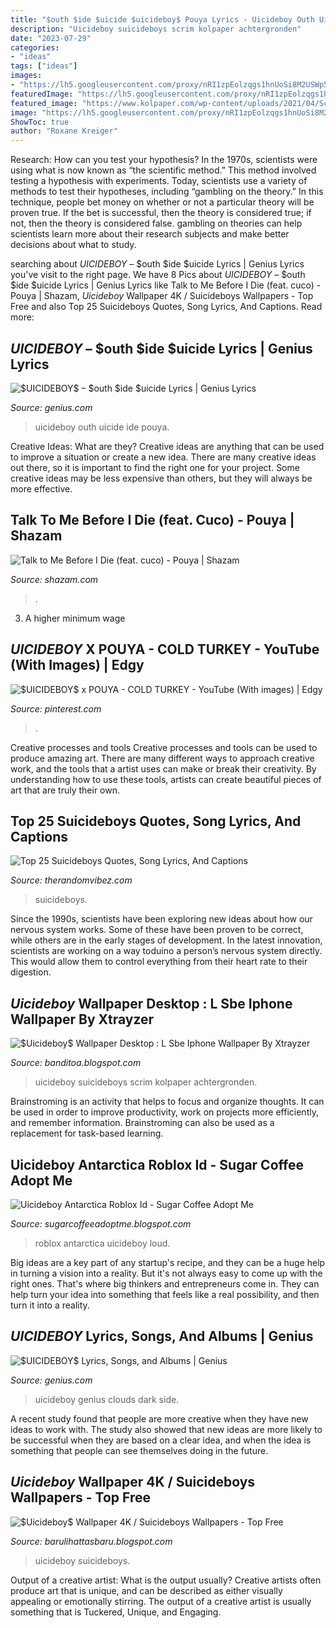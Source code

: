 ```yaml
---
title: "$outh $ide $uicide $uicideboy$ Pouya Lyrics - Uicideboy Outh Uicide Ide Pouya"
description: "Uicideboy suicideboys scrim kolpaper achtergronden"
date: "2023-07-29"
categories:
- "ideas"
tags: ["ideas"]
images:
- "https://lh5.googleusercontent.com/proxy/nRI1zpEolzqgs1hnUoSi8M2USWp58Zm-_dF7GYZM_-KpqkR87vX5om9dIw8C5zysAV349-COHpt3OJ_uwqbCMg=w1200-h630-p-k-no-nu"
featuredImage: "https://lh5.googleusercontent.com/proxy/nRI1zpEolzqgs1hnUoSi8M2USWp58Zm-_dF7GYZM_-KpqkR87vX5om9dIw8C5zysAV349-COHpt3OJ_uwqbCMg=w1200-h630-p-k-no-nu"
featured_image: "https://www.kolpaper.com/wp-content/uploads/2021/04/Scrim-Suicide-Boys-Wallpaper-3.jpg"
image: "https://lh5.googleusercontent.com/proxy/nRI1zpEolzqgs1hnUoSi8M2USWp58Zm-_dF7GYZM_-KpqkR87vX5om9dIw8C5zysAV349-COHpt3OJ_uwqbCMg=w1200-h630-p-k-no-nu"
ShowToc: true
author: "Roxane Kreiger"
---
```



Research: How can you test your hypothesis?
In the 1970s, scientists were using what is now known as “the scientific method.” This method involved testing a hypothesis with experiments. Today, scientists use a variety of methods to test their hypotheses, including “gambling on the theory.” In this technique, people bet money on whether or not a particular theory will be proven true. If the bet is successful, then the theory is considered true; if not, then the theory is considered false. gambling on theories can help scientists learn more about their research subjects and make better decisions about what to study.

	

		
searching about $UICIDEBOY$ – $outh $ide $uicide Lyrics | Genius Lyrics you've visit to the right page. We have 8 Pics about $UICIDEBOY$ – $outh $ide $uicide Lyrics | Genius Lyrics like Talk to Me Before I Die (feat. cuco) - Pouya | Shazam, $Uicideboy$ Wallpaper 4K / Suicideboys Wallpapers - Top Free and also Top 25 Suicideboys Quotes, Song Lyrics, And Captions. Read more:
		
    
## $UICIDEBOY$ – $outh $ide $uicide Lyrics | Genius Lyrics

<img loading=lazy src="https://images.genius.com/a2da3c24780031294bb454e1b4551fa2.500x500x1.jpg" onerror="this.onerror=null;this.src='https://tse1.mm.bing.net/th?id=OIP.FNNTlx6RU1CmLKxzFv6CpwHaHa&amp;pid=15.1';" alt="$UICIDEBOY$ – $outh $ide $uicide Lyrics | Genius Lyrics">

_Source: genius.com_

>uicideboy outh uicide ide pouya. 

	

Creative Ideas: What are they?
Creative ideas are anything that can be used to improve a situation or create a new idea. There are many creative ideas out there, so it is important to find the right one for your project. Some creative ideas may be less expensive than others, but they will always be more effective.

    
## Talk To Me Before I Die (feat. Cuco) - Pouya | Shazam

<img loading=lazy src="https://is1-ssl.mzstatic.com/image/thumb/Music115/v4/58/4b/c0/584bc017-121c-0d2a-a67d-571b4637ea2f/5054526897687_1.jpg/400x400cc.jpg" onerror="this.onerror=null;this.src='https://tse2.mm.bing.net/th?id=OIP.CuVR-4zY6S2V8qE2I4TFGgGQGQ&amp;pid=15.1';" alt="Talk to Me Before I Die (feat. cuco) - Pouya | Shazam">

_Source: shazam.com_

>. 

	

3. A higher minimum wage

    
## $UICIDEBOY$ X POUYA - COLD TURKEY - YouTube (With Images) | Edgy

<img loading=lazy src="https://i.pinimg.com/736x/f7/d6/2d/f7d62d4aa5fa7907cf2425d8334175f2--ide-cover-art.jpg" onerror="this.onerror=null;this.src='https://tse3.mm.bing.net/th?id=OIP.sPXJQ1jr2ww5vSpTXSIjRwHaFj&amp;pid=15.1';" alt="$UICIDEBOY$ x POUYA - COLD TURKEY - YouTube (With images) | Edgy">

_Source: pinterest.com_

>. 

	

Creative processes and tools
Creative processes and tools can be used to produce amazing art. There are many different ways to approach creative work, and the tools that a artist uses can make or break their creativity. By understanding how to use these tools, artists can create beautiful pieces of art that are truly their own.

    
## Top 25 Suicideboys Quotes, Song Lyrics, And Captions

<img loading=lazy src="https://cdn-0.therandomvibez.com/wp-content/uploads/2021/03/Suicideboys-Quotes.jpg" onerror="this.onerror=null;this.src='https://tse4.mm.bing.net/th?id=OIP.mUp9n7y-n02ZCeMPjYSsPgHaHM&amp;pid=15.1';" alt="Top 25 Suicideboys Quotes, Song Lyrics, And Captions">

_Source: therandomvibez.com_

>suicideboys. 

	

Since the 1990s, scientists have been exploring new ideas about how our nervous system works. Some of these have been proven to be correct, while others are in the early stages of development. In the latest innovation, scientists are working on a way toduino a person’s nervous system directly. This would allow them to control everything from their heart rate to their digestion.

    
## $Uicideboy$ Wallpaper Desktop : L Sbe Iphone Wallpaper By Xtrayzer

<img loading=lazy src="https://www.kolpaper.com/wp-content/uploads/2021/04/Scrim-Suicide-Boys-Wallpaper-3.jpg" onerror="this.onerror=null;this.src='https://tse4.mm.bing.net/th?id=OIP.VKA4QtDvH6hu9UDNjrJODQHaLH&amp;pid=15.1';" alt="$Uicideboy$ Wallpaper Desktop : L Sbe Iphone Wallpaper By Xtrayzer">

_Source: banditoa.blogspot.com_

>uicideboy suicideboys scrim kolpaper achtergronden. 

	

Brainstroming is an activity that helps to focus and organize thoughts. It can be used in order to improve productivity, work on projects more efficiently, and remember information. Brainstroming can also be used as a replacement for task-based learning.

    
## Uicideboy Antarctica Roblox Id - Sugar Coffee Adopt Me

<img loading=lazy src="https://i.ytimg.com/vi/yYMzc9oiXHk/maxresdefault.jpg" onerror="this.onerror=null;this.src='https://tse1.mm.bing.net/th?id=OIP.k1NYeOO6Y98xOXV6jr-OJQHaEK&amp;pid=15.1';" alt="Uicideboy Antarctica Roblox Id - Sugar Coffee Adopt Me">

_Source: sugarcoffeeadoptme.blogspot.com_

>roblox antarctica uicideboy loud. 

	

Big ideas are a key part of any startup's recipe, and they can be a huge help in turning a vision into a reality. But it's not always easy to come up with the right ones. That's where big thinkers and entrepreneurs come in. They can help turn your idea into something that feels like a real possibility, and then turn it into a reality.

    
## $UICIDEBOY$ Lyrics, Songs, And Albums | Genius

<img loading=lazy src="https://images.genius.com/fcc8b9df9a52a5b982f43d4930265248.300x300x1.jpg" onerror="this.onerror=null;this.src='https://tse4.mm.bing.net/th?id=OIP.x4g4VGGmIuWEq-ZBeyHyTAAAAA&amp;pid=15.1';" alt="$UICIDEBOY$ Lyrics, Songs, and Albums | Genius">

_Source: genius.com_

>uicideboy genius clouds dark side. 

	

A recent study found that people are more creative when they have new ideas to work with. The study also showed that new ideas are more likely to be successful when they are based on a clear idea, and when the idea is something that people can see themselves doing in the future.

    
## $Uicideboy$ Wallpaper 4K / Suicideboys Wallpapers - Top Free

<img loading=lazy src="https://lh5.googleusercontent.com/proxy/nRI1zpEolzqgs1hnUoSi8M2USWp58Zm-_dF7GYZM_-KpqkR87vX5om9dIw8C5zysAV349-COHpt3OJ_uwqbCMg=w1200-h630-p-k-no-nu" onerror="this.onerror=null;this.src='https://tse2.mm.bing.net/th?id=OIP.B8FK3ccA1SZhwwaD1A54VwHaGo&amp;pid=15.1';" alt="$Uicideboy$ Wallpaper 4K / Suicideboys Wallpapers - Top Free">

_Source: barulihattasbaru.blogspot.com_

>uicideboy suicideboys. 

	

Output of a creative artist: What is the output usually?
Creative artists often produce art that is unique, and can be described as either visually appealing or emotionally stirring. The output of a creative artist is usually something that is Tuckered, Unique, and Engaging.

